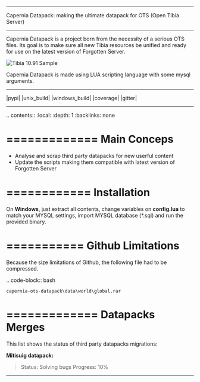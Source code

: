 
****************************************
Capernia Datapack: making the ultimate datapack for OTS (Open Tibia Server)
****************************************

Capernia Datapack is a project born from the necessity of a serious OTS files.
Its goal is to make sure all new Tibia resources be unified and ready for use on the latest version of Forgotten Server.


![Tibia 10.91 Sample](https://cloud.githubusercontent.com/assets/19177793/15003885/258236d8-1187-11e6-86fd-f83118992146.png)


Capernia Datapack is made using LUA scripting language with some mysql arguments.

-----

|pypi| |unix_build| |windows_build| |coverage| |gitter|

-----


.. contents::
    :local:
    :depth: 1
    :backlinks: none


=============
Main Conceps
=============

* Analyse and scrap third party datapacks for new userful content
* Update the scripts making them compatible with latest version of Forgotten Server


============
Installation
============


On **Windows**, just extract all contents, change variables on **config.lua** to match your MYSQL settings, import MYSQL database (*.sql) and run the provided binary.



===========
Github Limitations
===========

Because the size limitations of Github, the following file had to be compressed.

.. code-block:: bash

    capernia-ots-datapack\data\world\global.rar


=============
Datapacks Merges
=============

This list shows the status of third party datapacks migrations:

**Mitisuig datapack:**
> Status: Solving bugs
> Progress: 10%

----------
